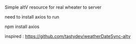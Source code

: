 Simple altV resource for real wheater to server



need to install axios to run

npm install axios


inspired : https://github.com/tastydev/weatherDateSync-altv
